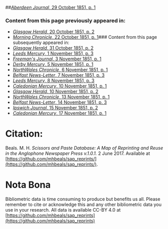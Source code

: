 ##[*Aberdeen Journal*, 29 October 1851, p. 1](https://mhbeals.github.io/sap_html/Aberdeen-Journal/Aberdeen-Journal-29-October-1851-p-1)

### Content from this page previously appeared in:
+ [*Glasgow Herald*, 20 October 1851, p. 2](https://mhbeals.github.io/sap_html/Glasgow-Herald/Glasgow-Herald-20-October-1851-p-2)
+ [*Morning Chronicle*, 22 October 1851, p. 1](https://mhbeals.github.io/sap_html/Morning-Chronicle/Morning-Chronicle-22-October-1851-p-1)### Content from this page subsequently appeared in:
+ [*Glasgow Herald*, 31 October 1851, p. 2](https://mhbeals.github.io/sap_html/Glasgow-Herald/Glasgow-Herald-31-October-1851-p-2)
+ [*Leeds Mercury*, 1 November 1851, p. 3](https://mhbeals.github.io/sap_html/Leeds-Mercury/Leeds-Mercury-1-November-1851-p-3)
+ [*Freeman's Journal*, 3 November 1851, p. 1](https://mhbeals.github.io/sap_html/Freeman's-Journal/Freeman's-Journal-3-November-1851-p-1)
+ [*Derby Mercury*, 5 November 1851, p. 1](https://mhbeals.github.io/sap_html/Derby-Mercury/Derby-Mercury-5-November-1851-p-1)
+ [*NorthWales Chronicle*, 6 November 1851, p. 1](https://mhbeals.github.io/sap_html/NorthWales-Chronicle/NorthWales-Chronicle-6-November-1851-p-1)
+ [*Belfast News-Letter*, 7 November 1851, p. 3](https://mhbeals.github.io/sap_html/Belfast-News-Letter/Belfast-News-Letter-7-November-1851-p-3)
+ [*Leeds Mercury*, 8 November 1851, p. 3](https://mhbeals.github.io/sap_html/Leeds-Mercury/Leeds-Mercury-8-November-1851-p-3)
+ [*Caledonian Mercury*, 10 November 1851, p. 1](https://mhbeals.github.io/sap_html/Caledonian-Mercury/Caledonian-Mercury-10-November-1851-p-1)
+ [*Glasgow Herald*, 10 November 1851, p. 2](https://mhbeals.github.io/sap_html/Glasgow-Herald/Glasgow-Herald-10-November-1851-p-2)
+ [*NorthWales Chronicle*, 13 November 1851, p. 1](https://mhbeals.github.io/sap_html/NorthWales-Chronicle/NorthWales-Chronicle-13-November-1851-p-1)
+ [*Belfast News-Letter*, 14 November 1851, p. 3](https://mhbeals.github.io/sap_html/Belfast-News-Letter/Belfast-News-Letter-14-November-1851-p-3)
+ [*Ipswich Journal*, 15 November 1851, p. 2](https://mhbeals.github.io/sap_html/Ipswich-Journal/Ipswich-Journal-15-November-1851-p-2)
+ [*Caledonian Mercury*, 17 November 1851, p. 1](https://mhbeals.github.io/sap_html/Caledonian-Mercury/Caledonian-Mercury-17-November-1851-p-1)
                    
# Citation: 

Beals. M. H. *Scissors and Paste Database: A Map of Reprinting and Reuse in the Anglophone Newspaper Press v.1.0.1.* 2 June 2017. Available at [https://github.com/mhbeals/sap_reprints/](https://github.com/mhbeals/sap_reprints/). 
                    
# Nota Bona

Bibliometric data is time consuming to produce but benefits us all. Please remember to cite or acknowledge this and any other bibliometric data you use in your research. All data is available CC-BY 4.0 at [https://github.com/mhbeals/sap_reprints](https://github.com/mhbeals/sap_reprints)